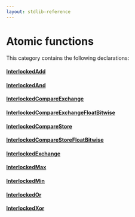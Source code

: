 ```yaml
---
layout: stdlib-reference
---
```

# Atomic functions

This category contains the following declarations:

#### [InterlockedAdd](/stdlib-reference/global-decls/InterlockedAdd)

#### [InterlockedAnd](/stdlib-reference/global-decls/InterlockedAnd)

#### [InterlockedCompareExchange](/stdlib-reference/global-decls/InterlockedCompareExchange)

#### [InterlockedCompareExchangeFloatBitwise](/stdlib-reference/global-decls/InterlockedCompareExchangeFloatBitwise)

#### [InterlockedCompareStore](/stdlib-reference/global-decls/InterlockedCompareStore)

#### [InterlockedCompareStoreFloatBitwise](/stdlib-reference/global-decls/InterlockedCompareStoreFloatBitwise)

#### [InterlockedExchange](/stdlib-reference/global-decls/InterlockedExchange)

#### [InterlockedMax](/stdlib-reference/global-decls/InterlockedMax)

#### [InterlockedMin](/stdlib-reference/global-decls/InterlockedMin)

#### [InterlockedOr](/stdlib-reference/global-decls/InterlockedOr)

#### [InterlockedXor](/stdlib-reference/global-decls/InterlockedXor)


